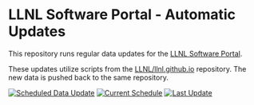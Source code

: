 # LLNL Software Portal - Automatic Updates

This repository runs regular data updates for the [LLNL Software Portal](https://software.llnl.gov/).

These updates utilize scripts from the [LLNL/llnl.github.io](https://github.com/LLNL/llnl.github.io) repository.
The new data is pushed back to the same repository.

[![Scheduled Data Update][workflow img]][workflow url]
[![Current Schedule][schedule img]][schedule url]
[![Last Update][timestamp img]][timestamp url]

[workflow img]: https://github.com/lc-bot/llnl.github.io-actions/workflows/Scheduled%20Data%20Update/badge.svg
[workflow url]: https://github.com/lc-bot/llnl.github.io-actions/actions?query=workflow%3A%22Scheduled+Data+Update%22 "lc-bot/llnl.github.io-actions/actions > Scheduled Data Update"
[schedule img]: https://img.shields.io/badge/Trigger-Daily%20%40%2008%3A05%20UTC-informational?labelColor=2e3339&style=flat
[schedule url]: https://github.com/lc-bot/llnl.github.io-actions/blob/master/.github/workflows/main.yml "lc-bot/llnl.github.io-actions/.github/workflows/main.yml"
[timestamp img]: https://img.shields.io/badge/dynamic/json?color=informational&label=Last%20Update&query=%24%5B0%5D.commit.author.date&url=https%3A%2F%2Fapi.github.com%2Frepos%2FLLNL%2Fllnl.github.io%2Fcommits%3Fpath%3D_explore%2FLAST_MASTER_UPDATE.txt%26per_page%3D1&labelColor=2e3339&style=flat
[timestamp url]: https://github.com/LLNL/llnl.github.io/blob/master/_explore/LAST_MASTER_UPDATE.txt "LLNL/llnl.github.io/.../LAST_MASTER_UPDATE.txt"
